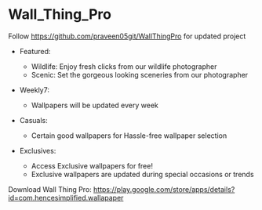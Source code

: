 # Wall_Thing_Pro

Follow https://github.com/praveen05git/WallThingPro for updated project

* Featured:
  * Wildlife: Enjoy fresh clicks from our wildlife photographer
  * Scenic: Set the gorgeous looking sceneries from our photographer

* Weekly7:
  * Wallpapers will be updated every week

* Casuals:
  * Certain good wallpapers for Hassle-free wallpaper selection

* Exclusives:
  * Access Exclusive wallpapers for free!
  * Exclusive wallpapers are updated during special occasions or trends

Download Wall Thing Pro:
https://play.google.com/store/apps/details?id=com.hencesimplified.wallapaper
